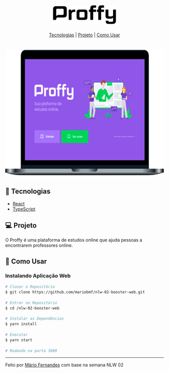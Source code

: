 <h1 align="center">
    <img alt="Proffy" title="Proffy" src=".github/proffy.svg" width="200px" />
</h1>

<p align="center">
  <a href="#-tecnologias">Tecnologias</a> |
  <a href="#-projeto">Projeto</a> |
  <a href="#-como-usar">Como Usar</a>
</p>

<h1 align="center">
    <img alt="Proffy" title="#delicinha" src=".github/proffy-web.png" height="400px"/>
</h1>

## 🚀 Tecnologias
- [React](https://reactjs.org)
- [TypeScript](https://www.typescriptlang.org/)

## 💻 Projeto
O Proffy é uma plataforma de estudos online que ajuda pessoas a encontrarem professores online.

## 🤔 Como Usar

### Instalando Aplicação Web 

```bash
# Clonar o Repositório
$ git clone https://github.com/mariobmf/nlw-02-booster-web.git

# Entrar no Repositório
$ cd /nlw-02-booster-web

# Instalar as Dependências
$ yarn install

# Executar
$ yarn start

# Rodando na porta 3000
```

---

Feito por [Mário Fernandes](https://www.linkedin.com/in/mario-fernandes-dev/) com base na semana NLW 02
